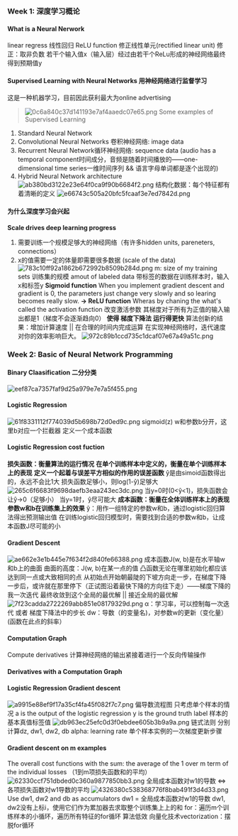 
### Week 1: 深度学习概论
#### What is a Neural Nerwork
linear regress 线性回归
ReLU function 修正线性单元(rectified linear unit)
修正：取非负数
若干个输入值x（输入层）经过由若干个ReLu形成的神经网络最终得到预期值y
#### Supervised Learning with Neural Networks 用神经网络进行监督学习
这是一种机器学习，目前因此获利最大为online advertising
>![0c6a840c37d141193e7af4aaedc07e65.png](en-resource://database/2871:1)
Some examples of Supervised Learning
1. Standard Neural Network
2. Convolutional Neural Networks 卷积神经网络: image data
3. Recurrent Neural Network循环神经网络: sequence data (audio has a temporal component时间成分，音频是随着时间播放的——one-dimensional time series一维时间序列 && 语言字母单词都是逐个出现的)
4. Hybrid Neural Network architecture
![ab380bd3122e23e64f0ca9f90b6684f2.png](en-resource://database/2873:1)
结构化数据：每个特征都有着清晰的定义
![e66743c505a20bfc5fcaaf3e7ed7842d.png](en-resource://database/2875:1)
#### 为什么深度学习会兴起
**Scale drives deep learning progress**
1. 需要训练一个规模足够大的神经网络（有许多hidden units, pareneters, connections）
2. x的值需要一定的体量即需要很多数据 (scale of the data)
![783c10ff92a1862b672992b8509b284d.png](en-resource://database/2879:1)
m: size of my training sets 训练集的规模
amout of labeled data 带标签的数据在训练样本时，输入x和标签y
**Sigmoid function**
When you implement gradient descent and gradient is 0, the parameters just change very slowly and so learing becomes really slow. 
**-> ReLU function**
Wheras by chaning the what's called the activation function 改变激活参数
其梯度对于所有为正值的输入输出都是1（梯度不会逐渐趋向0）
**使得 梯度下降法 运行得更快**
算法创新的结果：增加计算速度 || 在合理的时间内完成运算
在实现神经网络时，迭代速度对你的效率影响巨大。
![972c89b1ccd735c1dcaf07e67a49a51c.png](en-resource://database/2881:1)

### Week 2: Basic of Neural Network Programming
#### Binary Claasification 二分分类
![eef87ca7357faf9d25a979e7e7a5f455.png](en-resource://database/2887:1)

#### Logistic Regression
![61f8331112f774039d5b698b72d0ed9c.png](en-resource://database/2885:1)
sigmoid(z)
w和参数b分开，这里b对应一个拦截器
定义一个成本函数

#### Logistic Regression cost fuction
**损失函数：衡量算法的运行情况**
**在单个训练样本中定义的，衡量在单个训练样本上的表现**
**定义一个起着与误差平方相似的作用的误差函数**
ŷ是由simoid函数得出的，永远不会比1大
损失函数足够小，则log(1-ŷ)足够大
![265c6f6683f9698daefb3eaa243ec3dc.png](en-resource://database/2891:1)
当y=0时(0<ŷ<1)，损失函数会让ŷ->0（足够小）
当y=1时，ŷ尽可能大
**成本函数：衡量在全体训练样本上的表现**
**参数w和b在训练集上的效果**
ŷ：用作一组特定的参数w和b，通过logistic回归算法得出预测输出值
在训练logistic回归模型时，需要找到合适的参数w和b，让成本函数J尽可能的小
#### Gradient Descent
![ae662e3e1b445e7f634f2d840fe66388.png](en-resource://database/2895:1)
成本函数J(w, b)是在水平轴w和b上的曲面
曲面的高度：J(w, b)在某一点的值
凸函数无论在哪里初始化都应该达到同一点或大致相同的点
从初始点开始朝最陡的下坡方向走一步，在梯度下降一步后，或许就在那里停下（正试图沿着最快下降的方向往下走）——梯度下降的我一次迭代
最终收敛到这个全局的最优解 || 接近全局的最优解
![7f23cadda2722269abb851e08179329d.png](en-resource://database/2897:1)
α：学习率，可以控制每一次迭代 或者 梯度下降法中的步长
dw：导数（的变量名)，对参数w的更新（变化量）(函数在此点的斜率）

#### Computation Graph
Compute derivatives 计算神经网络的输出紧接着进行一个反向传输操作

#### Derivatives with a Computation Graph

#### Logistic Regression Gradient descent
![a9915e88ef9f17a35cf4fa45f082f7c7.png](en-resource://database/2903:1)
偏导数流程图
只考虑单个样本的情况
a is the output of the logistic regression
y is the ground truth label 样本的基本真值标签值
![db963ec25efc0d3f0ebdee605b3b9a9a.png](en-resource://database/2905:1)
链式法则
 分别计算dz, dw1, dw2, db
 alpha: learning rate
 单个样本实例的一次梯度更新步骤
 
 #### Gradient descent on m examples
 The overall cost functions with the sum: the average of the 1 over m term of the individual losses （1到m项损失函数和的平均）
 ![62330ccf751dbded0c360a9877850bb3.png](en-resource://database/2982:1)
 全局成本函数对w1的导数 <=> 各项损失函数对w1导数的平均
 ![4326380c538368776f8bab491f3d4d33.png](en-resource://database/2984:1)
 Use dw1, dw2 and db as accumulators
 dw1 = 全局成本函数对w1的导数
 dw1, dw2没有上标i，使用它们作为累加器去求取整个训练集上上的和
 for：遍历m个训练样本的小循环，遍历所有特征的for循环 算法低效
 向量化技术vectorization：摆脱for循环
